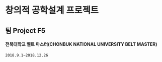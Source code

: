 # 창의적 공학설계 프로젝트
## 팀 Project F5
#### 전북대학교 벨트 마스터(CHONBUK NATIONAL UNIVERSITY BELT MASTER)
~~~
2018.9.1~2018.12.26
